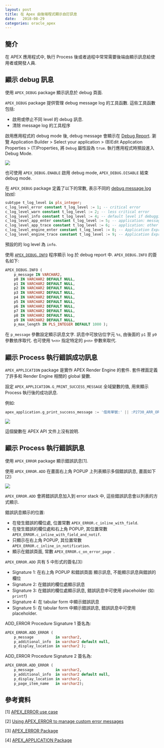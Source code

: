 ```yaml
---
layout: post
title: 在 Apex 由後端程式顯示自訂訊息
date:   2018-08-29
categories: oracle_apex
---
```

  
  
 
## 簡介

在 APEX 應用程式中, 執行 Process 後或者過程中常常需要後端由顯示訊息給使用者或開發人員.

## 顯示 debug 訊息

使用 `APEX_DEBUG` package 顯示訊息於 debug 頁面.

`APEX_DEBUG` package 提供管理 debug message log 的工具函數. 這些工具函數包括: 
- 啟用或停止不同 level 的 debug 訊息.
- 清除 message log 的工具程序

啟用應用程式的 debug mode 後, debug message 會顯示在 [Debug Report](https://docs.oracle.com/database/121/HTMDB/debug_mode.htm#HTMDB28546). 瀏覽 Application Builder > Select your application > (B)Edit Application Properties > (T)Properties, 將 `Debug` 屬性設為 `true`. 執行應用程式時預設進入 Debug Mode. 

![]({{"/assets/img/180909/img02.jpg"}})

也可使用 `APEX_DEBUG.ENABLE` 啟用 debug mode, `APEX_DEBUG.DISABLE` 結束 debug mode. 

在 `APEX_DEBUG` package 定義了以下的常數, 表示不同的 [debug message log level](https://docs.oracle.com/database/121/AEAPI/apex_debug.htm#AEAPI29184):
```sql
subtype t_log_level is pls_integer; 
c_log_level_error constant t_log_level := 1; -- critical error 
c_log_level_warn constant t_log_level := 2; -- less critical error 
c_log_level_info constant t_log_level := 4; -- default level if debugging is enabled (for example, used by apex_application.debug) 
c_log_level_app_enter constant t_log_level := 5; -- application: messages when procedures/functions are entered 
c_log_level_app_trace constant t_log_level := 6; -- application: other messages within procedures/functions 
c_log_level_engine_enter constant t_log_level := 8; -- Application Express engine: messages when procedures/functions are entered 
c_log_level_engine_trace constant t_log_level := 9; -- Application Express engine: other messages within procedures/functions 
```

預設的的 log level 為 `info`.

使用 [`APEX_DEBUG.INFO`](https://docs.oracle.com/database/121/AEAPI/apex_debug.htm#AEAPI29204) 程序顯示 log 於 debug report 中. `APEX_DEBUG.INFO` 的簽名如下:
```sql
APEX_DEBUG.INFO ( 
    p_message IN VARCHAR2, 
    p0 IN VARCHAR2 DEFAULT NULL, 
    p1 IN VARCHAR2 DEFAULT NULL, 
    p2 IN VARCHAR2 DEFAULT NULL, 
    p3 IN VARCHAR2 DEFAULT NULL, 
    p4 IN VARCHAR2 DEFAULT NULL, 
    p5 IN VARCHAR2 DEFAULT NULL, 
    p6 IN VARCHAR2 DEFAULT NULL, 
    p7 IN VARCHAR2 DEFAULT NULL, 
    p8 IN VARCHAR2 DEFAULT NULL, 
    p9 IN VARCHAR2 DEFAULT NULL, 
    p_max_length IN PLS_INTEGER DEFAULT 1000 ); 
```

在 `p_message` 參數設定顯示訊息文字. 訊息中可放佔位字元 `%s`, 由後面的 `p1` 至 `p9` 參數依序取代. 也可使用 `%<n>` 指定特定的 `p<n>` 參數來取代.

## 顯示 Process 執行錯誤成功訊息

`APEX_APPLICATION` package 是實作 APEX Render Engine 的套件. 套件裡面定義了許多和 Render Engine 相關的 global 變數.

設定 `APEX_APPLICATION.G_PRINT_SUCCESS_MESSAGE` 全域變數的值, 用來顯示 Process 執行後的成功訊息.


例如:

```sql
apex_application.g_print_success_message := '借用單號:' || :P2730_ARR_ORDER_ID;
```
![]({{"/assets/img/180909/img03.jpg"}})

這個變數在 APEX API 文件上沒有說明.


## 顯示 Process 執行錯誤訊息
  
  
使用 `APEX_ERROR` package 顯示錯誤訊息[1].

使用 `APEX_ERROR.ADD` 在畫面右上角 POPUP 上列表顯示多個錯誤訊息, 畫面如下[2]:

![](https://rimblas.com/blog/wp-content/uploads/2013/10/apex_error-example.png)

`APEX_ERROR.ADD` 會將錯誤訊息加入到 error stack 中, 這些錯誤訊息會以列表的方式顯示.

錯誤訊息顯示的位置:
- 在發生錯誤的欄位處, 位置常數 `APEX_ERROR.c_inline_with_field`.
- 在發生錯誤的欄位處和右上角 POPUP, 其位置常數 `APEX_ERROR.c_inline_with_field_and_notif`.
- 只顯示在右上角 POPUP, 其位置常數 `APEX_ERROR.c_inline_in_notification`.
- 顯示在錯誤頁面, 常數 `APEX_ERROR.c_on_error_page `.

`APEX_ERROR.ADD` 共有 5 中形式的簽名[3]:
- Signature 1: 在右上角 POPUP 和錯誤頁面 顯示訊息, 不能顯示訊息與錯誤的欄位
- Signature 2: 在錯誤的欄位處顯示訊息
- Signature 3: 在錯誤的欄位處顯示訊息, 錯誤訊息中可使用 placeholder (如: `printf`)
- Signature 4: 在 tabular form 中顯示錯誤訊息
- Signature 5: 在 tabular form 中顯示錯誤訊息, 錯誤訊息中可使用 placeholder.

ADD_ERROR Procedure Signature 1 簽名為:
```sql
APEX_ERROR.ADD_ERROR (
    p_message          in varchar2,
    p_additional_info  in varchar2 default null,
    p_display_location in varchar2 );
```

ADD_ERROR Procedure Signature 2 簽名為:
```sql
APEX_ERROR.ADD_ERROR (
    p_message          in varchar2,
    p_additional_info  in varchar2 default null,
    p_display_location in varchar2,
    p_page_item_name   in varchar2);
```


## 參考資料

[1] [APEX_ERROR use case](https://rimblas.com/blog/2013/10/apex_error-use-case/)

[2] [Using APEX_ERROR to manage custom error messages](https://www.apex-at-work.com/2017/01/using-apexerror-to-manage-custom-error.html)  

[3] [APEX_ERROR Package](https://docs.oracle.com/database/121/AEAPI/apex_error.htm#AEAPI2217)

[4] [APEX_APPLICATION Package](https://docs.oracle.com/cd/E59726_01/doc.50/e39149/apex_app.htm#AEAPI216)